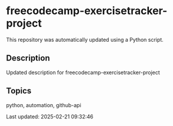 # freecodecamp-exercisetracker-project

This repository was automatically updated using a Python script.

## Description
Updated description for freecodecamp-exercisetracker-project

## Topics
python, automation, github-api

Last updated: 2025-02-21 09:32:46
